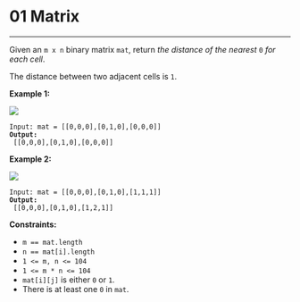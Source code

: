 # 01 Matrix

***

Given an `m x n` binary matrix `mat`, return _the distance of the nearest_ `0` _for each cell_.

The distance between two adjacent cells is `1`.

&#x20;

**Example 1:**

![](https://assets.leetcode.com/uploads/2021/04/24/01-1-grid.jpg)

<pre><code>Input: mat = [[0,0,0],[0,1,0],[0,0,0]]
<strong>Output:
</strong> [[0,0,0],[0,1,0],[0,0,0]]</code></pre>

**Example 2:**

![](https://assets.leetcode.com/uploads/2021/04/24/01-2-grid.jpg)

<pre><code>Input: mat = [[0,0,0],[0,1,0],[1,1,1]]
<strong>Output:
</strong> [[0,0,0],[0,1,0],[1,2,1]]</code></pre>

&#x20;

**Constraints:**

* `m == mat.length`
* `n == mat[i].length`
* `1 <= m, n <= 104`
* `1 <= m * n <= 104`
* `mat[i][j]` is either `0` or `1`.
* There is at least one `0` in `mat`.
